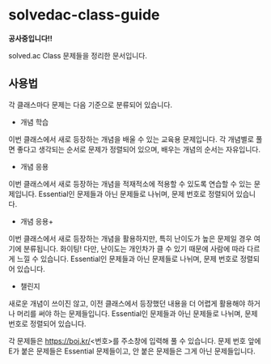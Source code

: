 # solvedac-class-guide
**공사중입니다!!**

solved.ac Class 문제들을 정리한 문서입니다.


## 사용법

각 클래스마다 문제는 다음 기준으로 분류되어 있습니다.

- 개념 학습

이번 클래스에서 새로 등장하는 개념을 배울 수 있는 교육용 문제입니다. 각 개념별로 풀면 좋다고 생각되는 순서로 문제가 정렬되어 있으며, 배우는 개념의 순서는 자유입니다.

- 개념 응용

이번 클래스에서 새로 등장하는 개념을 적재적소에 적용할 수 있도록 연습할 수 있는 문제입니다. Essential인 문제들과 아닌 문제들로 나뉘며, 문제 번호로 정렬되어 있습니다.

- 개념 응용+

이번 클래스에서 새로 등장하는 개념을 활용하지만, 특히 난이도가 높은 문제일 경우 여기에 분류됩니다. 화이팅! 다만, 난이도는 개인차가 클 수 있기 때문에 사람에 따라 다르게 느낄 수 있습니다. Essential인 문제들과 아닌 문제들로 나뉘며, 문제 번호로 정렬되어 있습니다.

- 챌린지

새로운 개념이 쓰이진 않고, 이전 클래스에서 등장했던 내용을 더 어렵게 활용해야 하거나 머리를 써야 하는 문제들입니다. Essential인 문제들과 아닌 문제들로 나뉘며, 문제 번호로 정렬되어 있습니다.

각 문제들은 https://boj.kr/<번호>를 주소창에 입력해 풀 수 있습니다. 문제 번호 앞에 E가 붙은 문제들은 Essential 문제들이고, 안 붙은 문제들은 그게 아닌 문제들입니다.

